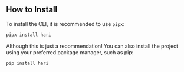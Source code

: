 ## How to Install

To install the CLI, it is recommended to use `pipx`:

```bash
pipx install hari
```

Although this is just a recommendation! You can also install the project using your preferred package manager, such as pip:

```bash
pip install hari
```